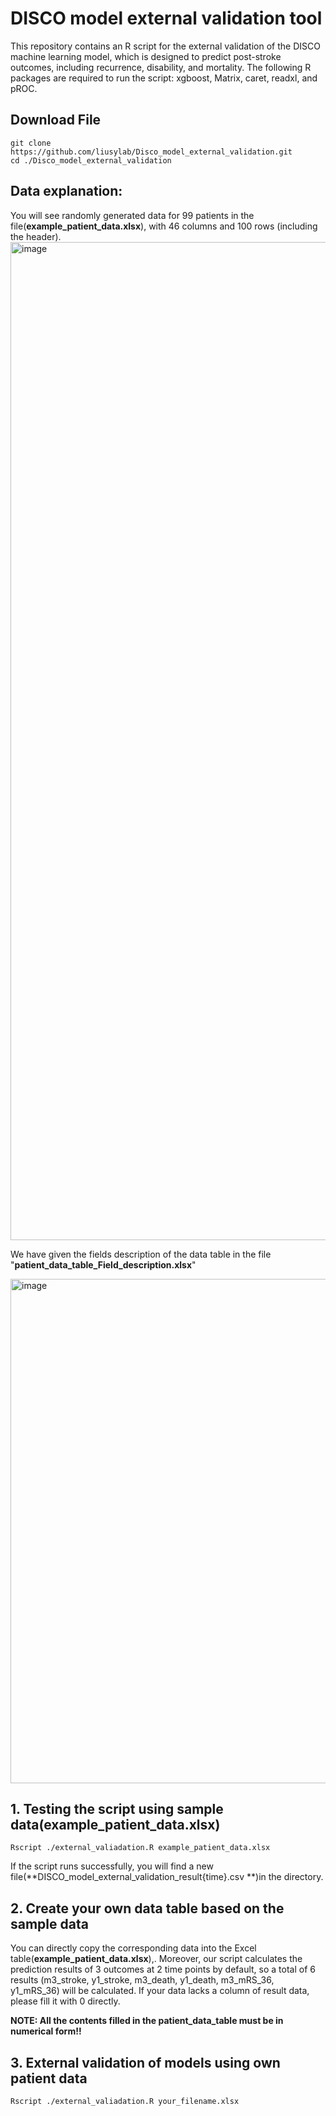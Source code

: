# **DISCO model external validation tool**
This repository contains an R script for the external validation of the DISCO machine learning model, which is designed to predict post-stroke outcomes, including recurrence, disability, and mortality. The following R packages are required to run the script: xgboost, Matrix, caret, readxl, and pROC.



## Download File

```
git clone https://github.com/liusylab/Disco_model_external_validation.git
cd ./Disco_model_external_validation
```


## Data explanation:
You will see randomly generated data for 99 patients in the file(**example_patient_data.xlsx**), with 46 columns and 100 rows (including the header).
<img width="1597" alt="image" src="https://github.com/user-attachments/assets/6e5fad2b-a2f0-4c35-a308-8dbc5de9c106" />


We have given the fields description of the data table in the file "**patient_data_table_Field_description.xlsx**"

<img width="807" alt="image" src="https://github.com/user-attachments/assets/944fe0b6-ff75-461d-b3b2-034ad0476124" />




## 1. Testing the script using sample data(example_patient_data.xlsx)
```
Rscript ./external_valiadation.R example_patient_data.xlsx
```
If the script runs successfully, you will find a new file(**DISCO_model_external_validation_result{time}.csv **)in the directory.


## 2. Create your own data table based on the sample data
You can directly copy the corresponding data into the Excel table(**example_patient_data.xlsx**),.
Moreover, our script calculates the prediction results of 3 outcomes at 2 time points by default, so a total of 6 results (m3_stroke, y1_stroke, m3_death, y1_death, m3_mRS_36, y1_mRS_36) will be calculated. If your data lacks a column of result data, please fill it with 0 directly.

**NOTE: All the contents filled in the patient_data_table must be in numerical form!!**


## 3. External validation of models using own patient data
```
Rscript ./external_valiadation.R your_filename.xlsx
```


